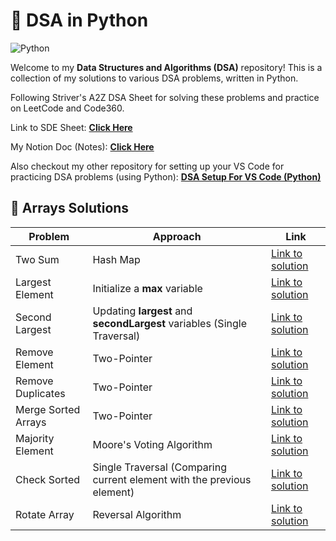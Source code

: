 # 🐍 DSA in Python
![Python](https://img.shields.io/badge/Python-3776AB?style=flat&logo=python&logoColor=white)

Welcome to my **Data Structures and Algorithms (DSA)** repository! This is a collection of my solutions to various DSA problems, written in Python.


Following Striver's A2Z DSA Sheet for solving these problems and practice on LeetCode and Code360.

Link to SDE Sheet:  [**Click Here**](https://takeuforward.org/strivers-a2z-dsa-course/strivers-a2z-dsa-course-sheet-2)

My Notion Doc (Notes): [**Click Here**](https://brazen-sailboat-416.notion.site/DSA-Python-9a5c3c7b7c1f4aa684821cbd3b089125?pvs=4)

Also checkout my other repository for setting up your VS Code for practicing DSA problems (using Python): [**DSA Setup For VS Code (Python)**](https://github.com/soumyadeep423/DSA-Setup-For-VS-Code-Python.git)

## 🧩 Arrays Solutions

| Problem                  | Approach          | Link                                   |
|--------------------------|-------------------|----------------------------------------|
| Two Sum                  | Hash Map   | [Link to solution](Arrays/twoSum.py) |
| Largest Element          | Initialize a **max** variable    | [Link to solution](Arrays/max.py) |
| Second Largest          | Updating **largest** and **secondLargest** variables (Single Traversal)    | [Link to solution](Arrays/secondLargest.py) |
| Remove Element           | Two-Pointer    | [Link to solution](Arrays/removeElement.py) |
| Remove Duplicates       | Two-Pointer   | [Link to solution](Arrays/removeDuplicates.py) |
| Merge Sorted Arrays      | Two-Pointer    | [Link to solution](Arrays/mergeSorted.py) |
| Majority Element         | Moore's Voting Algorithm    | [Link to solution](Arrays/majorityElement.py) |
| Check Sorted             | Single Traversal (Comparing current element with the previous element)    | [Link to solution](Arrays/checkSorted.py) |
| Rotate Array             | Reversal Algorithm    | [Link to solution](Arrays/rotateArray.py) |


